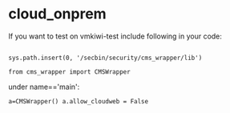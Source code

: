 # cloud_onprem

If you want to test on vmkiwi-test include following in your code:

```import sys

sys.path.insert(0, '/secbin/security/cms_wrapper/lib')

from cms_wrapper import CMSWrapper
```

under name=='main':

```
a=CMSWrapper() a.allow_cloudweb = False
```
